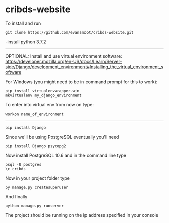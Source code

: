 # cribds-website


To install and run
```
git clone https://github.com/evansmoot/cribds-website.git
```
-install python 3.7.2

---
OPTIONAL: Install and use virtual environment software:
https://developer.mozilla.org/en-US/docs/Learn/Server-side/Django/development_environment#Installing_the_virtual_environment_software

For Windows (you might need to be in command prompt for this to work):
```
pip install virtualenvwrapper-win
mkvirtualenv my_django_environment
```
To enter into virtual env from now on type:
```
workon name_of_environment
```
---

```
pip install Django
```
Since we'll be using PostgreSQL eventually you'll need
```
pip install Django psycopg2
```
Now install PostgreSQL 10.6 and in the command line type
```
psql -U postgres
\c cribds
```
Now in your project folder type
```
py manage.py createsuperuser
```
And finally
```
python manage.py runserver
```

The project should be running on the ip address specified in your console
